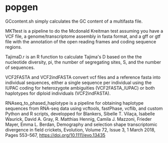# popgen
GCcontent.sh simply calculates the GC content of a multifasta file. 

MKTtest is a pipeline to do the Mcdonald Kreitman test assuming you have a VCF file, a genome/transcriptome assembly in fasta format, and a gff or gtf file with the annotation of the open reading frames and coding sequence regions.

TajimaD.r is an R function to calculate Tajima's D based on the the nucleotide diversity, pi, the number of segregating sites, S, and the number of sequences. 

VCF2FASTA and VCF2indFASTA convert vcf files and a reference fasta into individual sequences, either a single sequence per individual using the IUPAC coding for heterozygote ambiguities (VCF2FASTA_IUPAC) or both haplotypes for diploid individuals (VCF2indFASTA). 

RNAseq_to_phased_haplotype is a pipeline for obtaining haplotype sequences from RNA-seq data using vcftools, fastPhase, vcflib, and custom Python and R scripts, developped for Blankers, Sibelle T. Vilaça, Isabelle Waurick, David A. Gray, R. Matthias Hennig, Camila J. Mazzoni, Frieder Mayer, Emma L. Berdan, Demography and selection shape transcriptomic divergence in field crickets, Evolution, Volume 72, Issue 3, 1 March 2018, Pages 553–567, https://doi.org/10.1111/evo.13435
